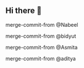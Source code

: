 ## Hi there 👋

merge-commit-from @Nabeel

merge-commit-from @bidyut

merge-commit-from @Asmita

merge-commit-from @aditya
